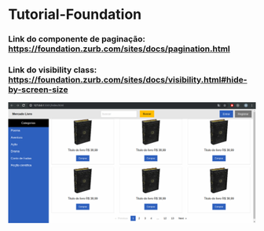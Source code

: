 # Tutorial-Foundation

### Link do componente de paginação: https://foundation.zurb.com/sites/docs/pagination.html
### Link do visibility class: https://foundation.zurb.com/sites/docs/visibility.html#hide-by-screen-size
![alt text](https://github.com/Briuor/Tutorial-Foundation/blob/screenshots/screenshots/7.png)
